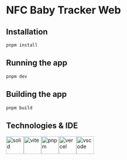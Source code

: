 # NFC Baby Tracker Web

## Installation

```
pnpm install
```

## Running the app

```
pnpm dev
```

## Building the app

```
pnpm build
```

## Technologies & IDE

<div>
    <img style="float: left" src="https://www.solidjs.com/assets/logo.123b04bc.svg" height="48" alt="solid"> &nbsp;
    <img style="float: left" src="https://camo.githubusercontent.com/61e102d7c605ff91efedb9d7e47c1c4a07cef59d3e1da202fd74f4772122ca4e/68747470733a2f2f766974656a732e6465762f6c6f676f2e737667" height="48" alt="vite"> &nbsp;
    <img style="float: left" src="https://avatars.githubusercontent.com/u/21320719?s=200&v=4" height="48" alt="pnpm"> &nbsp;
    <img style="float: left" src="https://camo.githubusercontent.com/add2c9721e333f0043ac938f3dadbc26a282776e01b95b308fcaba5afaf74ae3/68747470733a2f2f6173736574732e76657263656c2e636f6d2f696d6167652f75706c6f61642f76313538383830353835382f7265706f7369746f726965732f76657263656c2f6c6f676f2e706e67" height="48" alt="vercel"> &nbsp;
    <img style="float: left" src="https://code.visualstudio.com/assets/updates/1_35/logo-stable.png" height="48" alt="vscode">
</div>

